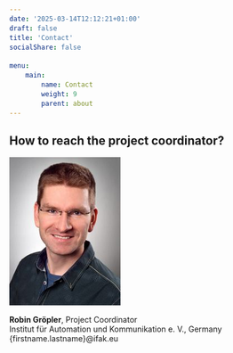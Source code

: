 ```yaml
---
date: '2025-03-14T12:12:21+01:00'
draft: false
title: 'Contact'
socialShare: false

menu:
    main:
        name: Contact
        weight: 9
        parent: about
---
```


## How to reach the project coordinator?

![Robin Gröpler](RobinGroepler.jpg)

**Robin Gröpler**, Project Coordinator  
Institut für Automation und Kommunikation e. V., Germany  
{firstname.lastname}@ifak.eu
